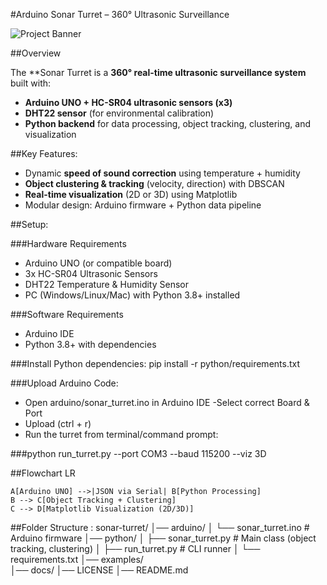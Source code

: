 #Arduino Sonar Turret – 360° Ultrasonic Surveillance

![Project Banner](docs/banner_placeholder.png)

##Overview

The **Sonar Turret is a **360° real-time ultrasonic surveillance system** built with:
- **Arduino UNO + HC-SR04 ultrasonic sensors (x3)**
- **DHT22 sensor** (for environmental calibration)
- **Python backend** for data processing, object tracking, clustering, and visualization

##Key Features:

- Dynamic **speed of sound correction** using temperature + humidity  
- **Object clustering & tracking** (velocity, direction) with DBSCAN  
- **Real-time visualization** (2D or 3D) using Matplotlib  
- Modular design: Arduino firmware + Python data pipeline  


##Setup:

###Hardware Requirements
- Arduino UNO (or compatible board)  
- 3x HC-SR04 Ultrasonic Sensors  
- DHT22 Temperature & Humidity Sensor  
- PC (Windows/Linux/Mac) with Python 3.8+ installed  

###Software Requirements
- Arduino IDE  
- Python 3.8+ with dependencies  

###Install Python dependencies:
pip install -r python/requirements.txt

###Upload Arduino Code:
- Open arduino/sonar_turret.ino in Arduino IDE
-Select correct Board & Port
- Upload (ctrl + r)
- Run the turret from terminal/command prompt:

###python run_turret.py --port COM3 --baud 115200 --viz 3D


##Flowchart LR

    A[Arduino UNO] -->|JSON via Serial| B[Python Processing]
    B --> C[Object Tracking + Clustering]
    C --> D[Matplotlib Visualization (2D/3D)]


##Folder Structure :
sonar-turret/
│── arduino/
│   └── sonar_turret.ino          # Arduino firmware
│── python/
│   ├── sonar_turret.py           # Main class (object tracking, clustering)
│   ├── run_turret.py             # CLI runner
│   └── requirements.txt
│── examples/  
│── docs/ 
│── LICENSE
│── README.md
